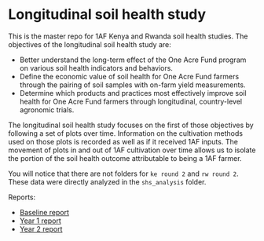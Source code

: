 # Longitudinal soil health study
This is the master repo for 1AF Kenya and Rwanda soil health studies. The objectives of the longitudinal soil health study are:

* Better understand the long-term effect of the One Acre Fund program on various soil health indicators and behaviors.
* Define the economic value of soil health for One Acre Fund farmers through the pairing of soil samples with on-farm yield measurements.
* Determine which products and practices most effectively improve soil health for One Acre Fund farmers through longitudinal, country-level agronomic trials.

The longitudinal soil health study focuses on the first of those objectives by following a set of plots over time. Information on the cultivation methods used on those plots is recorded as well as if it received 1AF inputs. The movement of plots in and out of 1AF cultivation over time allows us to isolate the portion of the soil health outcome attributable to being a 1AF farmer.

You will notice that there are not folders for `ke round 2` and `rw round 2`. These data were directly analyzed in the `shs_analysis` folder. 

Reports:

* [Baseline report](https://drive.google.com/open?id=0B8h28h6EIayDVDRNcnhvSG5QdTQ)
* [Year 1 report](https://drive.google.com/open?id=1wodHz5pLGSuJcw4EEqzxaNhnPloT1wev)
* [Year 2 report](https://docs.google.com/document/d/1j9P7IxAVmCuhj6T1LgrayQwBdpCxxbhCPR3op-GGt2M/edit?usp=sharing)
